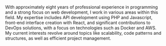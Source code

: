 With approximately eight years of professional experience in programming and a strong focus on web development, I work in various areas within this field. My expertise includes API development using PHP and Javascript, front-end interface creation with React, and significant contributions to DevOps solutions, with a focus on technologies such as Docker and AWS. My current interests revolve around topics like scalability, code patterns and structures, as well as efficient project management.